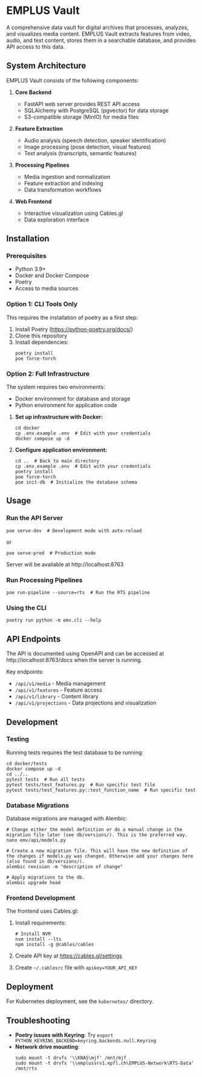 # EMPLUS Vault

A comprehensive data vault for digital archives that processes, analyzes, and visualizes media content. EMPLUS Vault extracts features from video, audio, and text content, stores them in a searchable database, and provides API access to this data.

## System Architecture

EMPLUS Vault consists of the following components:

1. **Core Backend**
   - FastAPI web server provides REST API access
   - SQLAlchemy with PostgreSQL (pgvector) for data storage
   - S3-compatible storage (MinIO) for media files

2. **Feature Extraction**
   - Audio analysis (speech detection, speaker identification)
   - Image processing (pose detection, visual features)
   - Text analysis (transcripts, semantic features)
   
3. **Processing Pipelines**
   - Media ingestion and normalization
   - Feature extraction and indexing
   - Data transformation workflows

4. **Web Frontend**
   - Interactive visualization using Cables.gl
   - Data exploration interface

## Installation

### Prerequisites
- Python 3.9+
- Docker and Docker Compose
- Poetry
- Access to media sources

### Option 1: CLI Tools Only
This requires the installation of poetry as a first step:

1. Install Poetry (https://python-poetry.org/docs/)
2. Clone this repository
3. Install dependencies:
   ```
   poetry install
   poe force-torch
   ```

### Option 2: Full Infrastructure

The system requires two environments:
- Docker environment for database and storage
- Python environment for application code

1. **Set up infrastructure with Docker:**
   ```
   cd docker
   cp .env.example .env  # Edit with your credentials
   docker compose up -d
   ```

2. **Configure application environment:**
   ```
   cd ..  # Back to main directory
   cp .env.example .env  # Edit with your credentials
   poetry install
   poe force-torch
   poe init-db  # Initialize the database schema
   ```

## Usage

### Run the API Server

```
poe serve-dev  # Development mode with auto-reload
```
or
```
poe serve-prod  # Production mode
```

Server will be available at http://localhost:8763

### Run Processing Pipelines

```
poe run-pipeline --source=rts  # Run the RTS pipeline
```

### Using the CLI

```
poetry run python -m emv.cli --help
```

## API Endpoints

The API is documented using OpenAPI and can be accessed at http://localhost:8763/docs when the server is running.

Key endpoints:
- `/api/v1/media` - Media management
- `/api/v1/features` - Feature access
- `/api/v1/library` - Content library
- `/api/v1/projections` - Data projections and visualization

## Development

### Testing

Running tests requires the test database to be running:

```
cd docker/tests
docker compose up -d
cd ../..
pytest tests  # Run all tests
pytest tests/test_features.py  # Run specific test file
pytest tests/test_features.py::test_function_name  # Run specific test
```

### Database Migrations

Database migrations are managed with Alembic:

```
# Change either the model definition or do a manual change in the migration file later (see db/versions/). This is the preferred way. 
nano emv/api/models.py

# Create a new migration file. This will have the new definition of the changes if models.py was changed. Otherwise add your changes here (also found in db/versions/).
alembic revision -m "description of change"

# Apply migrations to the db. 
alembic upgrade head
```

### Frontend Development

The frontend uses Cables.gl:

1. Install requirements:
   ```
   # Install NVM
   nvm install --lts
   npm install -g @cables/cables
   ```
   
2. Create API key at https://cables.gl/settings
3. Create `~/.cablesrc` file with `apikey=YOUR_API_KEY`

## Deployment

For Kubernetes deployment, see the `kubernetes/` directory.

## Troubleshooting

- **Poetry issues with Keyring**: Try `export PYTHON_KEYRING_BACKEND=keyring.backends.null.Keyring`
- **Network drive mounting**: 
  ```
  sudo mount -t drvfs '\\KNAS\mjf' /mnt/mjf
  sudo mount -t drvfs '\\emplussrv1.epfl.ch\EMPLUS-Network\RTS-Data' /mnt/rts
  ```
